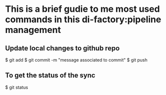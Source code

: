 # This is a brief gudie to me most used commands in this di-factory:pipeline management
## Update local changes to github repo
$ git add <files>
$ git commit -m "message associated to commit"
$ git push

## To get the status of the sync
$ git status
